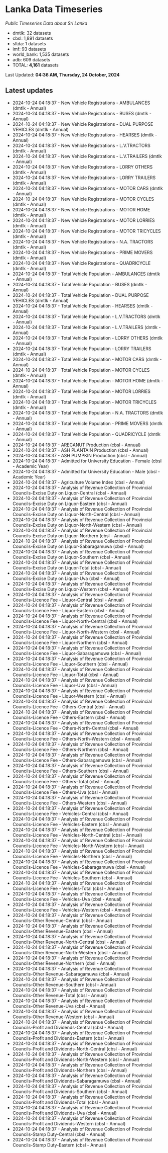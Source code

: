 # Lanka Data Timeseries
*Public Timeseries Data about Sri Lanka*

* dmtlk: 32 datasets
* cbsl: 1,891 datasets
* sltda: 1 datasets
* imf: 93 datasets
* world_bank: 1,535 datasets
* adb: 609 datasets
* TOTAL: **4,161** datasets

Last Updated: **04:36 AM, Thursday, 24 October, 2024**

## Latest updates

* 2024-10-24 04:18:37 - New Vehicle Registrations - AMBULANCES (dmtlk - Annual)
* 2024-10-24 04:18:37 - New Vehicle Registrations - BUSES (dmtlk - Annual)
* 2024-10-24 04:18:37 - New Vehicle Registrations - DUAL PURPOSE VEHICLES (dmtlk - Annual)
* 2024-10-24 04:18:37 - New Vehicle Registrations - HEARSES (dmtlk - Annual)
* 2024-10-24 04:18:37 - New Vehicle Registrations - L.V.TRACTORS (dmtlk - Annual)
* 2024-10-24 04:18:37 - New Vehicle Registrations - L.V.TRAILERS (dmtlk - Annual)
* 2024-10-24 04:18:37 - New Vehicle Registrations - LORRY OTHERS (dmtlk - Annual)
* 2024-10-24 04:18:37 - New Vehicle Registrations - LORRY TRAILERS (dmtlk - Annual)
* 2024-10-24 04:18:37 - New Vehicle Registrations - MOTOR CARS (dmtlk - Annual)
* 2024-10-24 04:18:37 - New Vehicle Registrations - MOTOR CYCLES (dmtlk - Annual)
* 2024-10-24 04:18:37 - New Vehicle Registrations - MOTOR HOME (dmtlk - Annual)
* 2024-10-24 04:18:37 - New Vehicle Registrations - MOTOR LORRIES (dmtlk - Annual)
* 2024-10-24 04:18:37 - New Vehicle Registrations - MOTOR TRICYCLES (dmtlk - Annual)
* 2024-10-24 04:18:37 - New Vehicle Registrations - N.A. TRACTORS (dmtlk - Annual)
* 2024-10-24 04:18:37 - New Vehicle Registrations - PRIME MOVERS (dmtlk - Annual)
* 2024-10-24 04:18:37 - New Vehicle Registrations - QUADRICYCLE (dmtlk - Annual)
* 2024-10-24 04:18:37 - Total Vehicle Population - AMBULANCES (dmtlk - Annual)
* 2024-10-24 04:18:37 - Total Vehicle Population - BUSES (dmtlk - Annual)
* 2024-10-24 04:18:37 - Total Vehicle Population - DUAL PURPOSE VEHICLES (dmtlk - Annual)
* 2024-10-24 04:18:37 - Total Vehicle Population - HEARSES (dmtlk - Annual)
* 2024-10-24 04:18:37 - Total Vehicle Population - L.V.TRACTORS (dmtlk - Annual)
* 2024-10-24 04:18:37 - Total Vehicle Population - L.V.TRAILERS (dmtlk - Annual)
* 2024-10-24 04:18:37 - Total Vehicle Population - LORRY OTHERS (dmtlk - Annual)
* 2024-10-24 04:18:37 - Total Vehicle Population - LORRY TRAILERS (dmtlk - Annual)
* 2024-10-24 04:18:37 - Total Vehicle Population - MOTOR CARS (dmtlk - Annual)
* 2024-10-24 04:18:37 - Total Vehicle Population - MOTOR CYCLES (dmtlk - Annual)
* 2024-10-24 04:18:37 - Total Vehicle Population - MOTOR HOME (dmtlk - Annual)
* 2024-10-24 04:18:37 - Total Vehicle Population - MOTOR LORRIES (dmtlk - Annual)
* 2024-10-24 04:18:37 - Total Vehicle Population - MOTOR TRICYCLES (dmtlk - Annual)
* 2024-10-24 04:18:37 - Total Vehicle Population - N.A. TRACTORS (dmtlk - Annual)
* 2024-10-24 04:18:37 - Total Vehicle Population - PRIME MOVERS (dmtlk - Annual)
* 2024-10-24 04:18:37 - Total Vehicle Population - QUADRICYCLE (dmtlk - Annual)
* 2024-10-24 04:18:37 - ARECANUT Production (cbsl - Annual)
* 2024-10-24 04:18:37 - ASH PLANTAIN Production (cbsl - Annual)
* 2024-10-24 04:18:37 - ASH PUMPKIN Production (cbsl - Annual)
* 2024-10-24 04:18:37 - Admitted for University Education - Female (cbsl - Academic Year)
* 2024-10-24 04:18:37 - Admitted for University Education - Male (cbsl - Academic Year)
* 2024-10-24 04:18:37 - Agriculture Volume Index (cbsl - Annual)
* 2024-10-24 04:18:37 - Analysis of Revenue Collection of Provincial Councils-Excise Duty on Liquor-Central (cbsl - Annual)
* 2024-10-24 04:18:37 - Analysis of Revenue Collection of Provincial Councils-Excise Duty on Liquor-Eastern (cbsl - Annual)
* 2024-10-24 04:18:37 - Analysis of Revenue Collection of Provincial Councils-Excise Duty on Liquor-North-Central (cbsl - Annual)
* 2024-10-24 04:18:37 - Analysis of Revenue Collection of Provincial Councils-Excise Duty on Liquor-North-Western (cbsl - Annual)
* 2024-10-24 04:18:37 - Analysis of Revenue Collection of Provincial Councils-Excise Duty on Liquor-Northern (cbsl - Annual)
* 2024-10-24 04:18:37 - Analysis of Revenue Collection of Provincial Councils-Excise Duty on Liquor-Sabaragamuwa (cbsl - Annual)
* 2024-10-24 04:18:37 - Analysis of Revenue Collection of Provincial Councils-Excise Duty on Liquor-Southern (cbsl - Annual)
* 2024-10-24 04:18:37 - Analysis of Revenue Collection of Provincial Councils-Excise Duty on Liquor-Total (cbsl - Annual)
* 2024-10-24 04:18:37 - Analysis of Revenue Collection of Provincial Councils-Excise Duty on Liquor-Uva (cbsl - Annual)
* 2024-10-24 04:18:37 - Analysis of Revenue Collection of Provincial Councils-Excise Duty on Liquor-Western (cbsl - Annual)
* 2024-10-24 04:18:37 - Analysis of Revenue Collection of Provincial Councils-Licence Fee - Liquor-Central (cbsl - Annual)
* 2024-10-24 04:18:37 - Analysis of Revenue Collection of Provincial Councils-Licence Fee - Liquor-Eastern (cbsl - Annual)
* 2024-10-24 04:18:37 - Analysis of Revenue Collection of Provincial Councils-Licence Fee - Liquor-North-Central (cbsl - Annual)
* 2024-10-24 04:18:37 - Analysis of Revenue Collection of Provincial Councils-Licence Fee - Liquor-North-Western (cbsl - Annual)
* 2024-10-24 04:18:37 - Analysis of Revenue Collection of Provincial Councils-Licence Fee - Liquor-Northern (cbsl - Annual)
* 2024-10-24 04:18:37 - Analysis of Revenue Collection of Provincial Councils-Licence Fee - Liquor-Sabaragamuwa (cbsl - Annual)
* 2024-10-24 04:18:37 - Analysis of Revenue Collection of Provincial Councils-Licence Fee - Liquor-Southern (cbsl - Annual)
* 2024-10-24 04:18:37 - Analysis of Revenue Collection of Provincial Councils-Licence Fee - Liquor-Total (cbsl - Annual)
* 2024-10-24 04:18:37 - Analysis of Revenue Collection of Provincial Councils-Licence Fee - Liquor-Uva (cbsl - Annual)
* 2024-10-24 04:18:37 - Analysis of Revenue Collection of Provincial Councils-Licence Fee - Liquor-Western (cbsl - Annual)
* 2024-10-24 04:18:37 - Analysis of Revenue Collection of Provincial Councils-Licence Fee - Others-Central (cbsl - Annual)
* 2024-10-24 04:18:37 - Analysis of Revenue Collection of Provincial Councils-Licence Fee - Others-Eastern (cbsl - Annual)
* 2024-10-24 04:18:37 - Analysis of Revenue Collection of Provincial Councils-Licence Fee - Others-North-Central (cbsl - Annual)
* 2024-10-24 04:18:37 - Analysis of Revenue Collection of Provincial Councils-Licence Fee - Others-North-Western (cbsl - Annual)
* 2024-10-24 04:18:37 - Analysis of Revenue Collection of Provincial Councils-Licence Fee - Others-Northern (cbsl - Annual)
* 2024-10-24 04:18:37 - Analysis of Revenue Collection of Provincial Councils-Licence Fee - Others-Sabaragamuwa (cbsl - Annual)
* 2024-10-24 04:18:37 - Analysis of Revenue Collection of Provincial Councils-Licence Fee - Others-Southern (cbsl - Annual)
* 2024-10-24 04:18:37 - Analysis of Revenue Collection of Provincial Councils-Licence Fee - Others-Total (cbsl - Annual)
* 2024-10-24 04:18:37 - Analysis of Revenue Collection of Provincial Councils-Licence Fee - Others-Uva (cbsl - Annual)
* 2024-10-24 04:18:37 - Analysis of Revenue Collection of Provincial Councils-Licence Fee - Others-Western (cbsl - Annual)
* 2024-10-24 04:18:37 - Analysis of Revenue Collection of Provincial Councils-Licence Fee - Vehicles-Central (cbsl - Annual)
* 2024-10-24 04:18:37 - Analysis of Revenue Collection of Provincial Councils-Licence Fee - Vehicles-Eastern (cbsl - Annual)
* 2024-10-24 04:18:37 - Analysis of Revenue Collection of Provincial Councils-Licence Fee - Vehicles-North-Central (cbsl - Annual)
* 2024-10-24 04:18:37 - Analysis of Revenue Collection of Provincial Councils-Licence Fee - Vehicles-North-Western (cbsl - Annual)
* 2024-10-24 04:18:37 - Analysis of Revenue Collection of Provincial Councils-Licence Fee - Vehicles-Northern (cbsl - Annual)
* 2024-10-24 04:18:37 - Analysis of Revenue Collection of Provincial Councils-Licence Fee - Vehicles-Sabaragamuwa (cbsl - Annual)
* 2024-10-24 04:18:37 - Analysis of Revenue Collection of Provincial Councils-Licence Fee - Vehicles-Southern (cbsl - Annual)
* 2024-10-24 04:18:37 - Analysis of Revenue Collection of Provincial Councils-Licence Fee - Vehicles-Total (cbsl - Annual)
* 2024-10-24 04:18:37 - Analysis of Revenue Collection of Provincial Councils-Licence Fee - Vehicles-Uva (cbsl - Annual)
* 2024-10-24 04:18:37 - Analysis of Revenue Collection of Provincial Councils-Licence Fee - Vehicles-Western (cbsl - Annual)
* 2024-10-24 04:18:37 - Analysis of Revenue Collection of Provincial Councils-Other Revenue-Central (cbsl - Annual)
* 2024-10-24 04:18:37 - Analysis of Revenue Collection of Provincial Councils-Other Revenue-Eastern (cbsl - Annual)
* 2024-10-24 04:18:37 - Analysis of Revenue Collection of Provincial Councils-Other Revenue-North-Central (cbsl - Annual)
* 2024-10-24 04:18:37 - Analysis of Revenue Collection of Provincial Councils-Other Revenue-North-Western (cbsl - Annual)
* 2024-10-24 04:18:37 - Analysis of Revenue Collection of Provincial Councils-Other Revenue-Northern (cbsl - Annual)
* 2024-10-24 04:18:37 - Analysis of Revenue Collection of Provincial Councils-Other Revenue-Sabaragamuwa (cbsl - Annual)
* 2024-10-24 04:18:37 - Analysis of Revenue Collection of Provincial Councils-Other Revenue-Southern (cbsl - Annual)
* 2024-10-24 04:18:37 - Analysis of Revenue Collection of Provincial Councils-Other Revenue-Total (cbsl - Annual)
* 2024-10-24 04:18:37 - Analysis of Revenue Collection of Provincial Councils-Other Revenue-Uva (cbsl - Annual)
* 2024-10-24 04:18:37 - Analysis of Revenue Collection of Provincial Councils-Other Revenue-Western (cbsl - Annual)
* 2024-10-24 04:18:37 - Analysis of Revenue Collection of Provincial Councils-Profit and Dividends-Central (cbsl - Annual)
* 2024-10-24 04:18:37 - Analysis of Revenue Collection of Provincial Councils-Profit and Dividends-Eastern (cbsl - Annual)
* 2024-10-24 04:18:37 - Analysis of Revenue Collection of Provincial Councils-Profit and Dividends-North-Central (cbsl - Annual)
* 2024-10-24 04:18:37 - Analysis of Revenue Collection of Provincial Councils-Profit and Dividends-North-Western (cbsl - Annual)
* 2024-10-24 04:18:37 - Analysis of Revenue Collection of Provincial Councils-Profit and Dividends-Northern (cbsl - Annual)
* 2024-10-24 04:18:37 - Analysis of Revenue Collection of Provincial Councils-Profit and Dividends-Sabaragamuwa (cbsl - Annual)
* 2024-10-24 04:18:37 - Analysis of Revenue Collection of Provincial Councils-Profit and Dividends-Southern (cbsl - Annual)
* 2024-10-24 04:18:37 - Analysis of Revenue Collection of Provincial Councils-Profit and Dividends-Total (cbsl - Annual)
* 2024-10-24 04:18:37 - Analysis of Revenue Collection of Provincial Councils-Profit and Dividends-Uva (cbsl - Annual)
* 2024-10-24 04:18:37 - Analysis of Revenue Collection of Provincial Councils-Profit and Dividends-Western (cbsl - Annual)
* 2024-10-24 04:18:37 - Analysis of Revenue Collection of Provincial Councils-Stamp Duty-Central (cbsl - Annual)
* 2024-10-24 04:18:37 - Analysis of Revenue Collection of Provincial Councils-Stamp Duty-Eastern (cbsl - Annual)